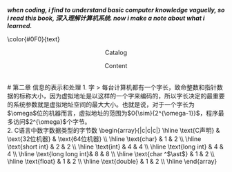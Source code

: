 ___when coding, i find to understand basic computer knowledge vaguelly, so i read this book, 深入理解计算机系统. now i make a note about what i learned.___

\color{#0F0}{text}

<p align="center"> Catalog </p>




<p align="center"> Content </p> </br>
# 第二章 信息的表示和处理
1. 字
> 每台计算机都有一个字长，致命整数和指针数据的标称大小，因为虚拟地址是以这样的一个字来编码的，所以字长决定的最重要的系统参数就是虚拟地址空间的最大大小。也就是说，对于一个字长为$\omega$位的机器而言，虚拟地址的范围为$0{\sim}{2^{\omega-1}}$，程序最多访问$2^{\omega}$个字节。 </br>
2. C语言中数字数据类型的字节数
\begin{array}{|c|c|c|}
\hline
\text{C声明}        & \text{32位机器} & \text{64位机器} \\
\hline
\text{char}         & 1               & 2               \\
\hline
\text{short int}    & 2               & 2               \\
\hline
\text{int}          & 4               & 4               \\ 
\hline
\text{long int}     & 4               & 4               \\
\hline
\text{long long int}& 8               & 8               \\
\hline
\text{char ^$\ast$} & 1               & 2               \\
\hline
\text{float}        & 1               & 2               \\
\hline
\text{double}       & 1               & 2               \\
\hline
\end{array}
